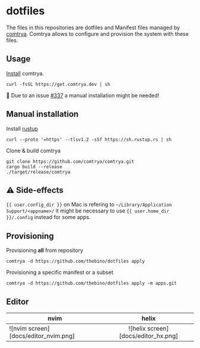 # dotfiles

The files in this repositories are dotfiles and Manifest files managed by [comtrya](https://github.com/comtrya/comtrya).
Comtrya allows to configure and provision the system with these files.


## Usage
[Install](https://www.comtrya.dev/getting-started/installation) comtrya.
```shell
curl -fsSL https://get.comtrya.dev | sh
```

🚨 Due to an issue [#337](https://github.com/comtrya/comtrya/issues/337) a manual installation might be needed!
## Manual installation
Install [rustup](https://rustup.rs/)
```shell
curl --proto '=https' --tlsv1.2 -sSf https://sh.rustup.rs | sh
```

Clone & build comtrya
```shell
git clone https://github.com/comtrya/comtrya.git
cargo build --release
./target/release/comtrya
```


## ⚠️ Side-effects
`{{ user.config_dir }}` on Mac is refering to `~/Library/Application Support/<appname>/` it might be necessary to use `{{ user.home_dir }}/.config` instead for some apps.


## Provisioning
Provisioning **all** from repository
```shell
comtrya -d https://github.com/thebino/dotfiles apply
```

Provisioning a specific manifest or a subset
```shell
comtrya -d https://github.com/thebino/dotfiles apply -m apps.git
```


## Editor
| nvim       | helix           |
| ------------- |:-------------:|
| ![nvim screen][docs/editor_nvim.png] | ![helix screen][docs/editor_hx.png] |

